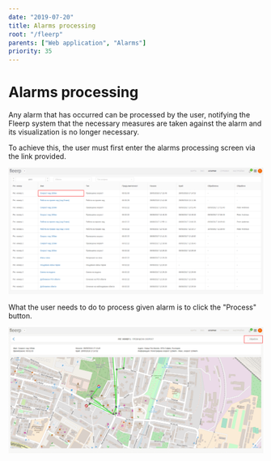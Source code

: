 ```yaml
---
date: "2019-07-20"
title: Alarms processing
root: "/fleerp"
parents: ["Web application", "Alarms"]
priority: 35
---
```


# Alarms processing

Any alarm that has occurred can be processed by the user, notifying the Fleerp system that the necessary measures are taken against the alarm and its visualization is no longer necessary.

To achieve this, the user must first enter the alarms processing screen via the link provided.

![ProcessLink](process-link.png)

What the user needs to do to process given alarm is to click the "Process" button.

![ProcessButton](process-button.png)
